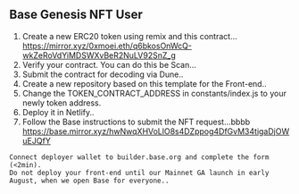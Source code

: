 ## Base Genesis NFT User
1. Create a new ERC20 token using remix and this contract...
https://mirror.xyz/0xmoei.eth/q6bkosOnWcQ-wkZeRoVdYiMDSWXvBeR2NuLV92SnZ_g
2. Verify your contract. You can do this be Scan...
3. Submit the contract for decoding via Dune..
4. Create a new repository based on this template for the Front-end..
5. Change the TOKEN_CONTRACT_ADDRESS in constants/index.js to your newly token address.
6. Deploy it in Netlify..
7. Follow the Base instructions to submit the NFT request...bbbb
https://base.mirror.xyz/hwNwqXHVoLlO8s4DZppog4DfGvM34tigaDjOWuEJQfY
```
Connect deployer wallet to builder.base.org and complete the form (<2min).
Do not deploy your front-end until our Mainnet GA launch in early August, when we open Base for everyone..
```
